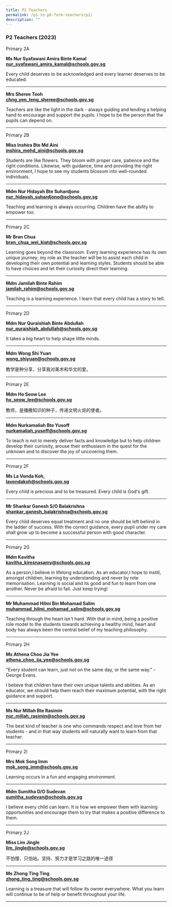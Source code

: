 ```yaml
---
title: P2 Teachers
permalink: /p1-to-p6-form-teachers/p2/
description: ""
---
```

### P2 Teachers (2023)

Primary 2A

**Ms Nur Syafawani Amira Binte Kamal** <br>
[**nur_syafawani_amira_kamal@schools.gov.sg**](mailto:nur_syafawani_amira_kamal@schools.gov.sg)

Every child deserves to be acknowledged and every learner deserves to be educated.

* * *

**Mrs Sheree Teoh** <br>
[**chng_yen_teng_sheree@schools.gov.sg**](mailto:chng_yen_teng_sheree@schools.gov.sg)

Teachers are like the light in the dark - always guiding and lending a helping hand to encourage and support the pupils. I hope to be the person that the pupils can depend on.

* * *

Primary 2B

**Miss Inshira Bte Md Aini** <br>
[**inshira_mohd_aini@schools.gov.sg**](mailto:inshira_mohd_aini@schools.gov.sg)

Students are like flowers. They bloom with proper care, patience and the right conditions. Likewise, with guidance, time and providing the right environment, I hope to see my students blossom into well-rounded individuals.

* * *

**Mdm Nur Hidayah Bte Suhardjono** <br>
[**nur_hidayah_suhardjono@schools.gov.sg**](mailto:nur_hidayah_suhardjono@schools.gov.sg)

Teaching and learning is always occurring. Children have the ability to empower too.

* * *

Primary 2C

**Mr Bran Chua** <br>
[**bran_chua_wei_kiat@schools.gov.sg**](mailto:bran_chua_wei_kiat@schools.gov.sg)

Learning goes beyond the classroom. Every learning experience has its own unique journey; my role as the teacher will be to assist each child in developing their own potential and learning styles. Students should be able to have choices and let their curiosity direct their learning.

* * *

**Mdm Jamilah Binte Rahim** <br>
[**jamilah_rahim@schools.gov.sg**](mailto:jamilah_rahim@schools.gov.sg)

Teaching is a learning experience. I learn that every child has a story to tell.

* * *

Primary 2D

**Mdm Nur Quraishiah Binte Abdullah** <br>
[**nur_quraishiah_abdullah@schools.gov.sg**](mailto:nur_quraishiah@schools.gov.sg)

It takes a big heart to help shape little minds.

* * *

**Mdm Wong Shi Yuan** <br>
[**wong_shiyuan@schools.gov.sg**](mailto:wong_shiyuan@schools.gov.sg)

教学是种分享，分享我对美术和华文的爱。

* * *

Primary 2E

**Mdm Ho Seow Lee** <br>
[**ho_seow_lee@schools.gov.sg**](mailto:ho_seow_lee@schools.gov.sg)

教师，是播撒知识的种子，传递文明火炬的使者。

* * *

**Mdm Nurkamaliah Bte Yusoff** <br>
[**nurkamaliah_yusoff@schools.gov.sg**](mailto:nurkamaliah_yusoff@schools.gov.sg)

To teach is not to merely deliver facts and knowledge but to help children develop their curiosity, arouse their enthusiasm in the quest for the unknown and to discover the joy of uncovering them.

* * *

Primary 2F

**Ms La Vonda Koh,** <br>
[**lavondakoh@schools.gov.sg**](mailto:lavondakoh@schools.gov.sg)

Every child is precious and to be treasured. Every child is God's gift.

* * *

**Mr Shankar Ganesh S/O Balakrishna** <br>
[**shankar_ganesh_balakrishna@schools.gov.sg**](mailto:chow_kar_yin@schools.gov.sg)

Every child deserves equal treatment and no one should be left behind in the ladder of success. With the correct guidance, every pupil under my care shall grow up to become a successful person with good character.

* * *

Primary 2G

**Mdm Kavitha** <br>
[**kavitha_kiresnasamy@schools.gov.sg**](mailto:kavitha_kiresnasamy@schools.gov.sg)

As a person,I believe in lifelong education. As an educator,I hope to instill, amongst children, learning by understanding and never by rote memorisation. Learning is social and its good and fun to learn from one another. Never be afraid to fail. Just keep trying!

* * *

**Mr Muhammad Hilmi Bin Mohamad Salim** <br>
[**muhammad_hilmi_mohamad_salim@schools.gov.sg**](mailto:muhammad_hilmi_mohamad_salim@schools.gov.sg)

Teaching through the heart isn't hard. With that in mind, being a positive role model to the students towards achieving a healthy mind, heart and body has always been the central belief of my teaching philosophy.

* * *

Primary 2H

**Ms Athena Choo Jia Yee** <br>
[**athena_choo_jia_yee@schools.gov.sg**](mailto:athena_choo_jia_yee@schools.gov.sg)

"Every student can learn, just not on the same day, or the same way." - George Evans. 

I believe that children have their own unique talents and abilities. As an educator, we should help them reach their maximum potential, with the right guidance and support.

* * *

**Ms Nur Millah Bte Rasimin** <br>
[**nur_millah_rasimin@schools.gov.sg**](mailto:nur_millah_rasimin@schools.gov.sg)

The best kind of teacher is one who commands respect and love from her students - and in that way students will naturally want to learn from that teacher.

* * *

Primary 2I

**Mrs Mok Song Imm** <br>
[**mok_song_imm@schools.gov.sg**](mailto:mok_song_imm@schools.gov.sg)

Learning occurs in a fun and engaging environment.

* * *

**Mdm Sumitha D/O Sudevan** <br>
[**sumitha_sudevan@schools.gov.sg**](mailto:sumitha_sudevan@schools.gov.sg)

I believe every child can learn. It is how we empower them with learning opportunities and encourage them to try that makes a positive difference to them.

* * *

Primary 2J

**Miss Lim Jingle** <br>
[**lim_jingle@schools.gov.sg**](mailto:lim_jingle@schools.gov.sg)

不怕慢，只怕站。坚持、努力才是学习之路的唯一途径

* * *


**Ms Zhong Ting Ting** <br>
[**zhong_ting_ting@schools.gov.sg**](mailto:zhong_ting_ting@schools.gov.sg)

Learning is a treasure that will follow its owner everywhere.
What you learn will continue to be of help or benefit throughout your life.

* * *

